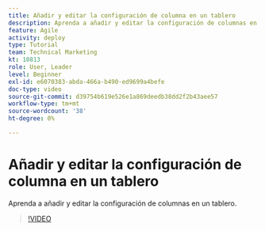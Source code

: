 ```yaml
---
title: Añadir y editar la configuración de columna en un tablero
description: Aprenda a añadir y editar la configuración de columnas en un tablero.
feature: Agile
activity: deploy
type: Tutorial
team: Technical Marketing
kt: 10813
role: User, Leader
level: Beginner
exl-id: e6070383-abda-466a-b490-ed9699a4befe
doc-type: video
source-git-commit: d39754b619e526e1a869deedb38dd2f2b43aee57
workflow-type: tm+mt
source-wordcount: '38'
ht-degree: 0%

---
```


# Añadir y editar la configuración de columna en un tablero

Aprenda a añadir y editar la configuración de columnas en un tablero.

>[!VIDEO](https://video.tv.adobe.com/v/347332)
